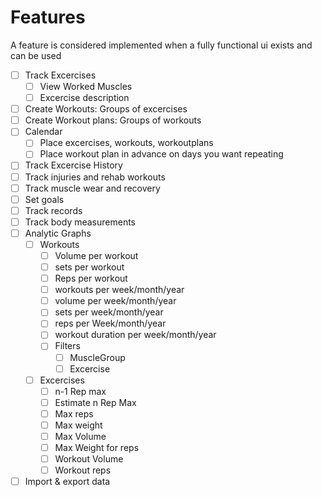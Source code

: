# Features

A feature is considered implemented when a fully functional ui exists and can be used

- [ ] Track Excercises
  - [ ] View Worked Muscles
  - [ ] Excercise description
- [ ] Create Workouts: Groups of excercises
- [ ] Create Workout plans: Groups of workouts
- [ ] Calendar
  - [ ] Place excercises, workouts, workoutplans
  - [ ] Place workout plan in advance on days you want repeating
- [ ] Track Excercise History
- [ ] Track injuries and rehab workouts
- [ ] Track muscle wear and recovery
- [ ] Set goals
- [ ] Track records
- [ ] Track body measurements
- [ ] Analytic Graphs
  - [ ] Workouts
    - [ ] Volume per workout
    - [ ] sets per workout
    - [ ] Reps per workout
    - [ ] workouts per week/month/year
    - [ ] volume per week/month/year
    - [ ] sets per week/month/year
    - [ ] reps per Week/month/year
    - [ ] workout duration per week/month/year
    - [ ] Filters
      - [ ] MuscleGroup
      - [ ] Excercise
  - [ ] Excercises
    - [ ] n-1 Rep max
    - [ ] Estimate n Rep Max
    - [ ] Max reps
    - [ ] Max weight
    - [ ] Max Volume
    - [ ] Max Weight for reps
    - [ ] Workout Volume
    - [ ] Workout reps
- [ ] Import & export data
